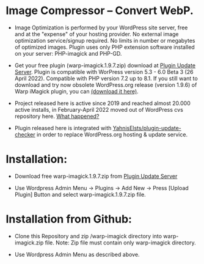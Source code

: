 # Image Compressor – Convert WebP.

* Image Optimization is performed by your WordPress site server, free and at the "expense" of your hosting provider. No external image optimization service/signup required. No limits in number or megabytes of optimized images. Plugin uses only PHP extension software installed on your server: PHP-imagick and PHP-GD.

* Get your free plugin (warp-imagick.1.9.7.zip) download at [Plugin Update Server](https://warp-imagick.pagespeed.club/). Plugin is compatible with WorPress version 5.3 - 6.0 Beta 3 (26 April 2022). Compatible with PHP version 7.2 up to 8.1. If you still want to download and try now obsolete WordPress.org release (version 1.9.6) of Warp iMagick plugin, you can [(download it here)](https://downloads.wordpress.org/plugin/warp-imagick.1.9.6.zip).

* Project released here is active since 2019 and reached almost 20.000 active installs, in February-April 2022 moved out of WordPress cvs repository here. [What happened?](https://wordpress.org/support/topic/what-happened-50/)

* Plugin released here is integrated with [YahnisElsts/plugin-update-checker](https://github.com/YahnisElsts/plugin-update-checker) in order to replace WordPress.org hosting & update service.

# Installation:

* Download free warp-imagick.1.9.7.zip from [Plugin Update Server](https://warp-imagick.pagespeed.club/)

* Use Wordpress Admin Menu -> Plugins -> Add New -> Press [Upload Plugin] Button and select warp-imagick.1.9.7.zip file.

# Installation from Github:

* Clone this Repository and zip /warp-imagick directory into warp-imagick.zip file. Note: Zip file must contain only warp-imagick directory.

* Use Wordpress Admin Menu as described above.
